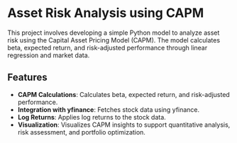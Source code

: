 # Asset Risk Analysis using CAPM

This project involves developing a simple Python model to analyze asset risk using the Capital Asset Pricing Model (CAPM). The model calculates beta, expected return, and risk-adjusted performance through linear regression and market data.

## Features

- **CAPM Calculations**: Calculates beta, expected return, and risk-adjusted performance.
- **Integration with yfinance**: Fetches stock data using yfinance.
- **Log Returns**: Applies log returns to the stock data.
- **Visualization**: Visualizes CAPM insights to support quantitative analysis, risk assessment, and portfolio optimization.
